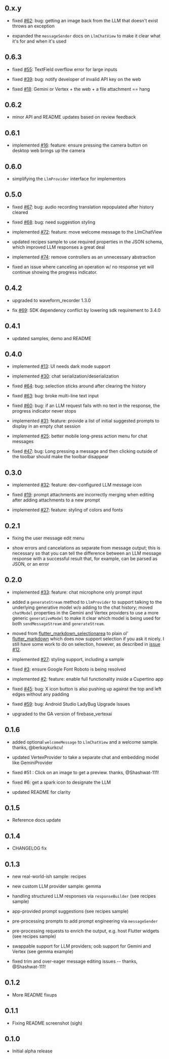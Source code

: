 ## 0.x.y

* fixed [#62](https://github.com/csells/flutter_ai_toolkit/issues/62): bug: getting an image back from the LLM that doesn't exist throws an exception

* expanded the `messageSender` docs on `LlmChatView` to make it clear what it's for and when it's used

## 0.6.3

* fixed [#55](https://github.com/csells/flutter_ai_toolkit/issues/55): TextField overflow error for large inputs

* fixed [#39](https://github.com/csells/flutter_ai_toolkit/issues/39): bug: notify developer of invalid API key on the web

* fixed [#18](https://github.com/csells/flutter_ai_toolkit/issues/18): Gemini or Vertex + the web + a file attachment == hang

## 0.6.2

* minor API and README updates based on review feedback

## 0.6.1

* implemented [#16](https://github.com/csells/flutter_ai_toolkit/issues/16): feature: ensure pressing the camera button on desktop web brings up the camera

## 0.6.0

* simplifying the `LlmProvider` interface for implementors

## 0.5.0

* fixed [#67](https://github.com/csells/flutter_ai_toolkit/issues/67): bug: audio recording translation repopulated after history cleared

* fixed [#68](https://github.com/csells/flutter_ai_toolkit/issues/68): bug: need suggestion styling

* implemented [#72](https://github.com/csells/flutter_ai_toolkit/issues/72): feature: move welcome message to the LlmChatView

* updated recipes sample to use required properties in the JSON schema, which improved LLM responses a great deal

* implemented [#74](https://github.com/csells/flutter_ai_toolkit/issues/74): remove controllers as an unnecessary abstraction

* fixed an issue where canceling an operation w/ no response yet will continue showing the progress indicator.


## 0.4.2

* upgraded to waveform_recorder 1.3.0

* fix [#69](https://github.com/csells/flutter_ai_toolkit/issues/69): SDK dependency conflict by lowering sdk requirement to 3.4.0

## 0.4.1

* updated samples, demo and README

## 0.4.0

* implemented [#13](https://github.com/csells/flutter_ai_toolkit/issues/13): UI needs dark mode support

* implemented [#30](https://github.com/csells/flutter_ai_toolkit/issues/30): chat serialization/deserialization

* fixed [#64](https://github.com/csells/flutter_ai_toolkit/issues/64): bug: selection sticks around after clearing the history

* fixed [#63](https://github.com/csells/flutter_ai_toolkit/issues/63): bug: broke multi-line text input

* fixed [#60](https://github.com/csells/flutter_ai_toolkit/issues/60): bug: if an LLM request fails with no text in the response, the progress indicator never stops

* implemented [#31](https://github.com/csells/flutter_ai_toolkit/issues/31): feature: provide a list of initial suggested prompts to display in an empty chat session

* implemented [#25](https://github.com/csells/flutter_ai_toolkit/issues/25): better mobile long-press action menu for chat messages

* fixed [#47](https://github.com/csells/flutter_ai_toolkit/issues/25): bug: Long pressing a message and then clicking outside of the toolbar should make the toolbar disappear

## 0.3.0

* implemented [#32](https://github.com/csells/flutter_ai_toolkit/issues/32): feature: dev-configured LLM message icon

* fixed [#19](https://github.com/csells/flutter_ai_toolkit/issues/19): prompt attachments are incorrectly merging when editing after adding attachments to a new prompt

* implemented [#27](https://github.com/csells/flutter_ai_toolkit/issues/27): feature: styling of colors and fonts

## 0.2.1

* fixing the user message edit menu

* show errors and cancelations as separate from message output; this is necessary so that you can tell the difference between an LLM message response with a successful result that, for example, can be parsed as JSON, or an error

## 0.2.0

* implemented [#33](https://github.com/csells/flutter_ai_toolkit/issues/33): feature: chat microphone only prompt input

* added a `generateStream` method to `LlmProvider` to support talking to the underlying generative model w/o adding to the chat history; moved `chatModel` properties in the Gemini and Vertex providers to use a more generic `generativeModel` to make it clear which model is being used for both `sendMessageStream` and `generateStream`.

* moved from [flutter_markdown_selectionarea](https://pub.dev/packages/flutter_markdown_selectionarea) to plain ol' [flutter_markdown](https://pub.dev/packages/flutter_markdown) which does now support selection if you ask it nicely. I still have some work to do on selection, however, as described in [issue #12](https://github.com/csells/flutter_ai_toolkit/issues/12).

* implemented [#27](https://github.com/csells/flutter_ai_toolkit/issues/27): styling support, including a sample

* fixed [#3](https://github.com/csells/flutter_ai_toolkit/issues/3): ensure Google Font Roboto is being resolved

* implemented [#2](https://github.com/csells/flutter_ai_toolkit/issues/2): feature: enable full functionality inside a Cupertino app

* fixed [#45](https://github.com/csells/flutter_ai_toolkit/issues/45): bug: X icon button is also pushing up against the top and left edges without any padding

* fixed [#59](https://github.com/csells/flutter_ai_toolkit/issues/59): bug: Android Studio LadyBug Upgrade Issues

* upgraded to the GA version of firebase_vertexai

## 0.1.6

* added optional `welcomeMessage` to `LlmChatView` and a welcome sample. thanks, @berkaykurkcu!

* updated VertexProvider to take a separate chat and embedding model like GeminiProvider

* fixed #51 : Click on an image to get a preview. thanks,  @Shashwat-111!

* fixed #6: get a spark icon to designate the LLM
 
* updated README for clarity

## 0.1.5

* Reference docs update

## 0.1.4

* CHANGELOG fix

## 0.1.3

* new real-world-ish sample: recipes

* new custom LLM provider sample: gemma

* handling structured LLM responses via `responseBuilder` (see recipes sample)

* app-provided prompt suggestions (see recipes sample)

* pre-processing prompts to add prompt engineering via `messageSender`

* pre-processing requests to enrich the output, e.g. host Flutter widgets (see recipes sample)

* swappable support for LLM providers; oob support for Gemini and Vertex (see gemma example)

* fixed trim and over-eager message editing issues -- thanks, @Shashwat-111!

## 0.1.2

* More README fixups

## 0.1.1

* Fixing README screenshot (sigh)

## 0.1.0

* Initial alpha release